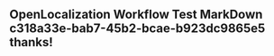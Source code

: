 <properties
ms.topic="hero-topic"
ms.test1="hero-topic"
ms.test2="test"/>

## OpenLocalization Workflow Test MarkDown c318a33e-bab7-45b2-bcae-b923dc9865e5 thanks!
